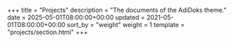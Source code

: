 +++
title = "Projects"
description = "The documents of the AdiDoks theme."
date = 2025-05-01T08:00:00+00:00
updated = 2021-05-01T08:00:00+00:00
sort_by = "weight"
weight = 1
template = "projects/section.html"
+++
